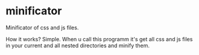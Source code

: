 # minificator
Minificator of css and js files.

How it works? Simple.
When u call this programm it's get all css and js files in your current and all nested directories and minify them. 
